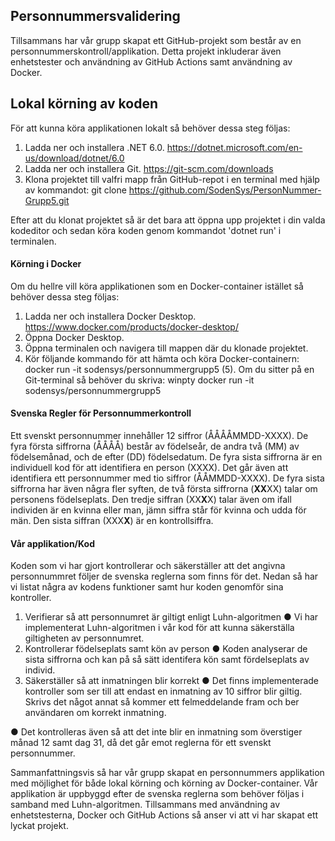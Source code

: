<h2>Personnummersvalidering</h2>

Tillsammans har vår grupp skapat ett GitHub-projekt som består av en personnummerskontroll/applikation. Detta projekt inkluderar även enhetstester och användning av GitHub Actions samt användning av Docker.

<h2>Lokal körning av koden</h2>

För att kunna köra applikationen lokalt så behöver dessa steg följas:

1. Ladda ner och installera .NET 6.0. https://dotnet.microsoft.com/en-us/download/dotnet/6.0
2. Ladda ner och installera Git. https://git-scm.com/downloads
3. Klona projektet till valfri mapp från GitHub-repot i en terminal med hjälp av kommandot:
git clone https://github.com/SodenSys/PersonNummer-Grupp5.git

Efter att du klonat projektet så är det bara att öppna upp projektet i din valda kodeditor och sedan köra koden genom kommandot 'dotnet run' i terminalen.

<h4>Körning i Docker</h4>

Om du hellre vill köra applikationen som en Docker-container istället så behöver
dessa steg följas:

1. Ladda ner och installera Docker Desktop. https://www.docker.com/products/docker-desktop/
2. Öppna Docker Desktop.
3. Öppna terminalen och navigera till mappen där du klonade projektet.
4. Kör följande kommando för att hämta och köra Docker-containern:
docker run -it sodensys/personnummergrupp5
(5). Om du sitter på en Git-terminal så behöver du skriva:
winpty docker run -it sodensys/personnummergrupp5

<h4>Svenska Regler för Personnummerkontroll</h4>

Ett svenskt personnummer innehåller 12 siffror (ÅÅÅÅMMDD-XXXX).
De fyra första siffrorna (ÅÅÅÅ) består av födelseår, de andra två (MM) av födelsemånad, och
de efter (DD) födelsedatum.
De fyra sista siffrorna är en individuell kod för att identifiera en person (XXXX). Det går även
att identifiera ett personnummer med tio siffror (ÅÅMMDD-XXXX).
De fyra sista siffrorna har även några fler syften, de två första siffrorna (**XX**XX) talar om
personens födelseplats.
Den tredje siffran (XX**X**X) talar även om ifall individen är en kvinna eller man, jämn siffra står
för kvinna och udda för män.
Den sista siffran (XXX**X**) är en kontrollsiffra.

<h4>Vår applikation/Kod</h4>

Koden som vi har gjort kontrollerar och säkerställer att det angivna personnummret
följer de svenska reglerna som finns för det. Nedan så har vi listat några av kodens
funktioner samt hur koden genomför sina kontroller.

1. Verifierar så att personnumret är giltigt enligt Luhn-algoritmen
● Vi har implementerat Luhn-algoritmen i vår kod för att kunna säkerställa giltigheten
av personnumret.
2. Kontrollerar födelseplats samt kön av person
● Koden analyserar de sista siffrorna och kan på så sätt identifera kön samt
fördelseplats av individ.
3. Säkerställer så att inmatningen blir korrekt
● Det finns implementerade kontroller som ser till att endast en inmatning av 10 siffror
blir giltig. Skrivs det något annat så kommer ett felmeddelande fram och ber
användaren om korrekt inmatning.

● Det kontrolleras även så att det inte blir en inmatning som överstiger månad 12 samt
dag 31, då det går emot reglerna för ett svenskt personnummer.

Sammanfattningsvis så har vår grupp skapat en personnummers applikation med möjlighet
för både lokal körning och körning av Docker-container. Vår applikation är uppbyggd efter de
svenska reglerna som behöver följas i samband med Luhn-algoritmen. Tillsammans med
användning av enhetstesterna, Docker och GitHub Actions så anser vi att vi har skapat ett
lyckat projekt.
